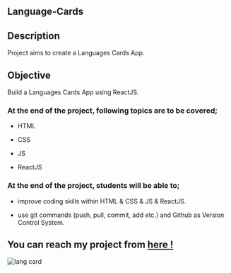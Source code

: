 ## Language-Cards

## Description

Project aims to create a Languages Cards App.

## Objective

Build a Languages Cards App using ReactJS.

### At the end of the project, following topics are to be covered;

- HTML

- CSS

- JS

- ReactJS

### At the end of the project, students will be able to;

- improve coding skills within HTML & CSS & JS & ReactJS.

- use git commands (push, pull, commit, add etc.) and Github as Version Control System.

## You can reach my project from [here !](https://language-cardss.netlify.app/)

![lang card](https://user-images.githubusercontent.com/98649983/176704717-9088f5a6-e90d-4643-ace5-c6515802463d.gif)


